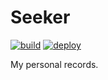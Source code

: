 # Seeker

[![build](https://img.shields.io/github/workflow/status/xunmi1/seeker/Deploy?style=flat-square&logo=github)](https://github.com/xunmi1/seeker/actions?query=workflow%3ADeploy)
[![deploy](https://img.shields.io/github/deployments/xunmi1/seeker/github-pages?style=flat-square&label=deploy&logo=github)](https://xunmi1.github.io/seeker)

My personal records.
